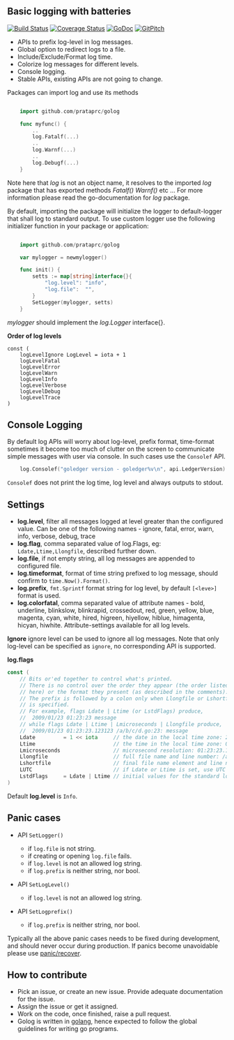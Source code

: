 Basic logging with batteries
----------------------------

[![Build Status](https://travis-ci.org/prataprc/golog.png)](https://travis-ci.org/prataprc/golog)
[![Coverage Status](https://coveralls.io/repos/prataprc/golog/badge.png?branch=master&service=github)](https://coveralls.io/github/prataprc/golog?branch=master)
[![GoDoc](https://godoc.org/github.com/prataprc/golog?status.png)](https://godoc.org/github.com/prataprc/golog)
[![GitPitch](https://gitpitch.com/assets/badge.svg)](https://gitpitch.com/prataprc/golog/master?grs=github&t=white)

* APIs to prefix log-level in log messages.
* Global option to redirect logs to a file.
* Include/Exclude/Format log time.
* Colorize log messages for different levels.
* Console logging.
* Stable APIs, existing APIs are not going to change.

Packages can import log and use its methods

```go

    import github.com/prataprc/golog

    func myfunc() {
        ..
        log.Fatalf(...)
        ..
        log.Warnf(...)
        ..
        log.Debugf(...)
    }
```

Note here that *log* is not an object name, it resolves to the imported *log*
package that has exported methods *Fatalf()* *Warnf()* etc ... For more
information please read the go-documentation for *log* package.

By default, importing the package will initialize the logger to
default-logger that shall log to standard output. To use custom logger
use the following initializer function in your package or application:

```go

    import github.com/prataprc/golog

    var mylogger = newmylogger()

    func init() {
        setts := map[string]interface{}{
            "log.level": "info",
            "log.file":  "",
        }
        SetLogger(mylogger, setts)
    }
```

*mylogger* should implement the *log.Logger* interface{}.

**Order of log levels**

```golang
const (
	logLevelIgnore LogLevel = iota + 1
	logLevelFatal
	logLevelError
	logLevelWarn
	logLevelInfo
	logLevelVerbose
	logLevelDebug
	logLevelTrace
)
```

Console Logging
---------------

By default log APIs will worry about log-level, prefix format, time-format
sometimes it become too much of clutter on the screen to communicate simple
messages with user via console. In such cases use the ``Consolef`` API.

```go
    log.Consolef("goledger version - goledger%v\n", api.LedgerVersion)
```

``Consolef`` does not print the log time, log level and always outputs to
stdout.

Settings
--------

* **log.level**, filter all messages logged at level greater than the
configured value. Can be one of the following names -
ignore, fatal, error, warn, info, verbose, debug, trace
* **log.flag**, comma separated value of log.Flags,
eg: ``Ldate,Ltime,Llongfile``, described further down.
* **log.file**, if not empty string, all log messages are appended to
configured file.
* **log.timeformat**, format of time string prefixed to log message,
should confirm to ``time.Now().Format()``.
* **log.prefix**, ``fmt.Sprintf`` format string for log level, by
default ``[<leve>]`` format is used.
* **log.colorfatal**, comma separated value of attribute names -
bold, underline, blinkslow, blinkrapid, crossedout, red, green,
yellow, blue, magenta, cyan, white, hired, higreen, hiyellow, hiblue,
himagenta, hicyan, hiwhite. Attribute-settings available for all log
levels.

**Ignore** ignore level can be used to ignore all log messages. Note that
only log-level can be specified as ``ignore``, no corresponding API
is supported.

**log.flags**

```go
const (
    // Bits or'ed together to control what's printed.
    // There is no control over the order they appear (the order listed
    // here) or the format they present (as described in the comments).
    // The prefix is followed by a colon only when Llongfile or Lshortfile
    // is specified.
    // For example, flags Ldate | Ltime (or LstdFlags) produce,
    //  2009/01/23 01:23:23 message
    // while flags Ldate | Ltime | Lmicroseconds | Llongfile produce,
    //  2009/01/23 01:23:23.123123 /a/b/c/d.go:23: message
    Ldate         = 1 << iota     // the date in the local time zone: 2009/01/23
    Ltime                         // the time in the local time zone: 01:23:23
    Lmicroseconds                 // microsecond resolution: 01:23:23.123123.  assumes Ltime.
    Llongfile                     // full file name and line number: /a/b/c/d.go:23
    Lshortfile                    // final file name element and line number: d.go:23. overrides Llongfile
    LUTC                          // if Ldate or Ltime is set, use UTC rather than the local time zone
    LstdFlags     = Ldate | Ltime // initial values for the standard logger
)
```

Default **log.level** is ``Info``.

Panic cases
-----------

* API ``SetLogger()``

  * if ``log.file`` is not string.
  * if creating or opening ``log.file`` fails.
  * if ``log.level`` is not an allowed log string.
  * if ``log.prefix`` is neither string, nor bool.

* API ``SetLogLevel()``

  * if ``log.level`` is not an allowed log string.

* API ``SetLogprefix()``

  * if ``log.prefix`` is neither string, nor bool.

Typically all the above panic cases needs to be fixed during development, and
should never occur during production. If panics become unavoidable please use
[panic/recover](https://blog.golang.org/defer-panic-and-recover).

How to contribute
-----------------

* Pick an issue, or create an new issue. Provide adequate documentation for
  the issue.
* Assign the issue or get it assigned.
* Work on the code, once finished, raise a pull request.
* Golog is written in [golang](https://golang.org/), hence expected to follow the
  global guidelines for writing go programs.
